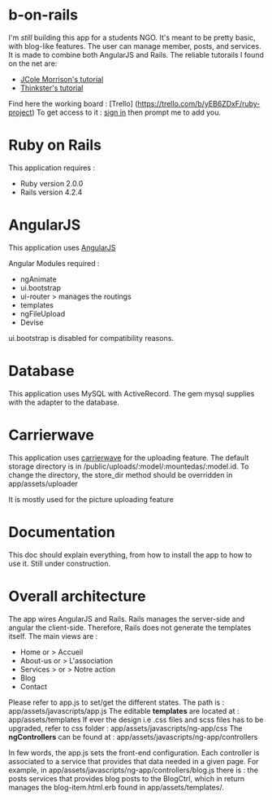 # b-on-rails

I'm *still* building this app for a students NGO. It's meant to be pretty basic, with blog-like features. The user can manage member, posts, and services.
It is made to combine both AngularJS and Rails. The reliable tutorails I found on the net are:
* [JCole Morrison's tutorial](http://start.jcolemorrison.com/angularjs-rails-4-1-and-ui-router-tutorial/)
* [Thinkster's tutorial](https://thinkster.io/angular-rails/)

Find here the working board : [Trello] (https://trello.com/b/yEB6ZDxF/ruby-project)
To get access to it : [sign in](https://trello.com/) then prompt me to add you.

# Ruby on Rails 

This application requires : 
* Ruby version 2.0.0
* Rails version 4.2.4

# AngularJS

This application uses [AngularJS](https://angularjs.org/)

Angular Modules required :
* ngAnimate
* ui.bootstrap
* ui-router > manages the routings 
* templates
* ngFileUpload
* Devise

ui.bootstrap is disabled for compatibility reasons.

# Database

This application uses MySQL with ActiveRecord.
The gem mysql supplies with the adapter to the database. 

# Carrierwave

This application uses [carrierwave](https://github.com/carrierwaveuploader/carrierwave) for the uploading feature.
The default storage directory is in /public/uploads/:model/:mountedas/:model.id.
To change the directory, the store_dir method should be overridden in app/assets/uploader

It is mostly used for the picture uploading feature

# Documentation 

This doc should explain everything, from how to install the app to how to use it.
Still under construction.

# Overall architecture

The app wires AngularJS and Rails. Rails manages the server-side and angular the client-side. Therefore, Rails does not generate the templates itself.
The main views are :
* Home or > Accueil
* About-us or > L'association
* Services > or > Notre action 
* Blog 
* Contact

Please refer to app.js to set/get the different states. The path is : app/assets/javascripts/app.js
The editable **templates** are located at : app/assets/templates
If ever the design i.e .css files and scss files has to be upgraded, refer to css folder : app/assets/javascripts/ng-app/css
The **ngControllers** can be found at : app/assets/javascripts/ng-app/controllers

In few words, the app.js sets the front-end configuration. Each controller is associated to a service that provides that data needed in a given page.
For example, in app/assets/javascripts/ng-app/controllers/blog.js there is : the posts services that provides blog posts to the BlogCtrl, which in return 
manages the blog-item.html.erb found in app/assets/templates/. 

